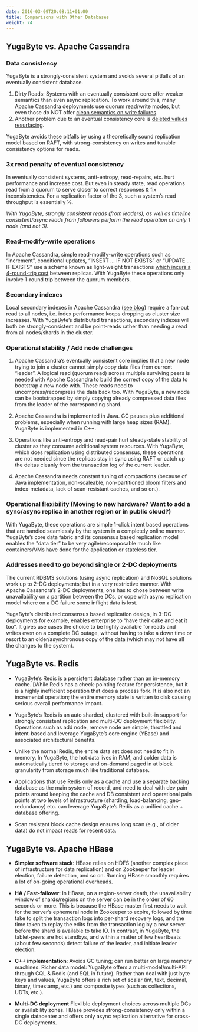 ```yaml
---
date: 2016-03-09T20:08:11+01:00
title: Comparisons with Other Databases
weight: 74
---
```


## YugaByte vs. Apache Cassandra

### Data consistency
YugaByte is a strongly-consistent system and avoids several pitfalls of an eventually consistent database.

1. Dirty Reads: Systems with an eventually consistent core offer weaker semantics than even async
replication. To work around this, many Apache Cassandra deployments use quorum read/write modes, but
even those do NOT offer [clean semantics on write
failures](https://stackoverflow.com/questions/12156517/whats-the-difference-between-paxos-and-wr-n-in-cassandra).
2. Another problem due to an eventual consistency core is [deleted values
   resurfacing](https://stackoverflow.com/questions/35392430/cassandra-delete-not-working). 

YugaByte avoids these pitfalls by using a theoretically sound replication model based on RAFT, with
strong-consistency on writes and tunable consistency options for reads.

### **3x read penalty of eventual consistency**
In eventually consistent systems, anti-entropy, read-repairs, etc. hurt performance and increase cost. But even in steady state, read operations read from a quorum to serve closer to correct responses & fix inconsistencies. For a replication factor of the 3, such a system’s read throughput is essentially ⅓.

*With YugaByte, strongly consistent reads (from leaders), as well as timeline consistent/async reads
from followers perform the read operation on only 1 node (and not 3).*

### Read-modify-write operations
In Apache Cassandra, simple read-modify-write operations such as “increment”, conditional updates,
“INSERT …  IF NOT EXISTS” or “UPDATE ... IF EXISTS” use a scheme known as light-weight transactions
[which incurs a 4-round-trip
cost](https://teddyma.gitbooks.io/learncassandra/content/concurrent/concurrency_control.html) between replicas. With YugaByte these operations only involve
1-round trip between the quorum members.

### Secondary indexes
Local secondary indexes in Apache Cassandra ([see
blog](https://pantheon.io/blog/cassandra-scale-problem-secondary-indexes)) require a fan-out read to all nodes, i.e.
index performance keeps dropping as cluster size increases. With YugaByte’s distributed
transactions, secondary indexes will both be strongly-consistent and be point-reads rather than
needing a read from all nodes/shards in the cluster.

### Operational stability / Add node challenges

1. Apache Cassandra’s eventually consistent core implies that a new node trying to join a cluster
cannot simply copy data files from current “leader”. A logical read (quorum read) across multiple
surviving peers is needed with Apache Cassandra to build the correct copy of the data to bootstrap a
new node with. These reads need to uncompress/recompress the data back too. With YugaByte, a new
node can be bootstrapped by simply copying already compressed data files from the leader of the
corresponding shard.

2. Apache Cassandra is implemented in Java. GC pauses plus additional problems, especially when running
with large heap sizes (RAM). YugaByte is implemented in C++.
3. Operations like anti-entropy and read-pair hurt steady-state stability of cluster as they consume
additional system resources. With YugaByte, which does replication using distributed consensus,
these operations are not needed since the replicas stay in sync using RAFT or catch up the deltas
cleanly from the transaction log of the current leader.
4. Apache Cassandra needs constant tuning of compactions (because of Java implementation,
non-scaleable, non-partitioned bloom filters and index-metadata, lack of scan-resistant caches, and
so on.).

### Operational flexibility (Moving to new hardware? Want to add a sync/async replica in another region or in public cloud?)
With YugaByte, these operations are simple 1-click intent based operations that are handled
seamlessly by the system in a completely online manner. YugaByte’s core data fabric and its
consensus based replication model enables the "data tier” to be very agile/recomposable much like
containers/VMs have done for the application or stateless tier.

### Addresses need to go beyond single or 2-DC deployments
The current RDBMS solutions (using async replication) and NoSQL solutions work up to 2-DC
deployments; but in a very restrictive manner. With Apache Cassandra’s 2-DC deployments, one has to
chose between write unavailability on a partition between the DCs, or cope with async replication
model where on a DC failure some inflight data is lost. 

YugaByte’s distributed consensus based replication design, in 3-DC deployments for example, enables
enterprise to “have their cake and eat it too”. It gives use cases the choice to be highly available
for reads and writes even on a complete DC outage, without having to take a down time or resort to
an older/asynchronous copy of the data (which may not have all the changes to the system).

## YugaByte vs. Redis

* YugaByte’s Redis is a persistent database rather than an in-memory cache. [While Redis has a
check-pointing feature for persistence, but it is a highly inefficient operation that does a process
fork. It is also not an incremental operation; the entire memory state is written to disk causing
serious overall performance impact.

* YugaByte’s Redis is an auto sharded, clustered with built-in support for strongly consistent
replication and multi-DC deployment flexibility. Operations such as add node, remove node are
simple, throttled and intent-based and leverage YugaByte’s core engine (YBase) and associated
architectural benefits.

* Unlike the normal Redis, the entire data set does not need to fit in memory. In YugaByte, the hot
data lives in RAM, and colder data is automatically tiered to storage and on-demand paged in at
block granularity from storage much like traditional database.

* Applications that use Redis only as a cache and use a separate backing database as the main system
of record, and need to deal with dev pain points around keeping the cache and DB consistent and
operational pain points at two levels of infrastructure (sharding, load-balancing, geo-redundancy)
etc. can leverage YugaByte’s Redis as a unified cache + database offering.

* Scan resistant block cache design ensures long scan (e.g., of older data) do not impact reads for
recent data.

## YugaByte vs. Apache HBase

* **Simpler software stack**: HBase relies on HDFS (another complex piece of infrastructure for data
replication) and on Zookeeper for leader election, failure detection, and so on. Running HBase
smoothly requires a lot of on-going operational overheads.

* **HA / Fast-failover**: In HBase, on a region-server death, the unavailability window of shards/regions
on the server can be in the order of 60 seconds or more. This is because the HBase master first
needs to wait for the server’s ephemeral node in Zookeeper to expire, followed by time take to split
the transaction logs into per-shard recovery logs, and the time taken to replay the edits from the
transaction log by a new server before the shard is available to take IO. In contrast, in YugaByte,
the tablet-peers are hot standbys, and within a matter of few heartbeats (about few seconds) detect
failure of the leader, and initiate leader election.

* **C++ implementation**: Avoids GC tuning; can run better on large memory machines.
Richer data model: YugaByte offers a multi-model/multi-API through CQL & Redis (and SQL in future).
Rather than deal with just byte keys and values, YugaByte offers a rich set of scalar (int, text,
decimal, binary, timestamp, etc.) and composite types (such as collections, UDTs, etc.).

* **Multi-DC deployment** Flexlible deployment choices across multiple DCs or availability zones. HBase provides
strong-consistency only within a single datacenter and offers only async replication alternative for
cross-DC deployments.
